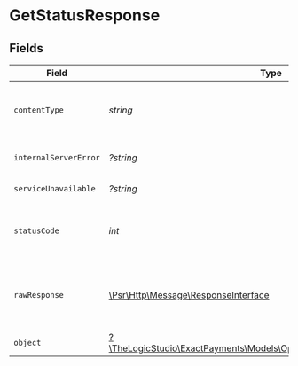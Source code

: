 # GetStatusResponse


## Fields

| Field                                                                                                                      | Type                                                                                                                       | Required                                                                                                                   | Description                                                                                                                |
| -------------------------------------------------------------------------------------------------------------------------- | -------------------------------------------------------------------------------------------------------------------------- | -------------------------------------------------------------------------------------------------------------------------- | -------------------------------------------------------------------------------------------------------------------------- |
| `contentType`                                                                                                              | *string*                                                                                                                   | :heavy_check_mark:                                                                                                         | HTTP response content type for this operation                                                                              |
| `internalServerError`                                                                                                      | *?string*                                                                                                                  | :heavy_minus_sign:                                                                                                         | **Internal Server Error**<br/>                                                                                             |
| `serviceUnavailable`                                                                                                       | *?string*                                                                                                                  | :heavy_minus_sign:                                                                                                         | **Service Unavailable**<br/>                                                                                               |
| `statusCode`                                                                                                               | *int*                                                                                                                      | :heavy_check_mark:                                                                                                         | HTTP response status code for this operation                                                                               |
| `rawResponse`                                                                                                              | [\Psr\Http\Message\ResponseInterface](https://www.php-fig.org/psr/psr-7/#33-psrhttpmessageresponseinterface)               | :heavy_check_mark:                                                                                                         | Raw HTTP response; suitable for custom response parsing                                                                    |
| `object`                                                                                                                   | [?\TheLogicStudio\ExactPayments\Models\Operations\GetStatusResponseBody](../../Models/Operations/GetStatusResponseBody.md) | :heavy_minus_sign:                                                                                                         | The status of the API.                                                                                                     |